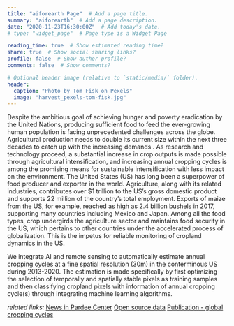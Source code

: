 ```yaml
---
title: "aiforearth Page"  # Add a page title.
summary: "aiforearth"  # Add a page description.
date: "2020-11-23T16:30:00Z"  # Add today's date.
# type: "widget_page"  # Page type is a Widget Page

reading_time: true  # Show estimated reading time?
share: true  # Show social sharing links?
profile: false  # Show author profile?
comments: false  # Show comments?

# Optional header image (relative to `static/media/` folder).
header:
  caption: "Photo by Tom Fisk on Pexels"
  image: "harvest_pexels-tom-fisk.jpg"
---
```


Despite the ambitious goal of achieving hunger and poverty eradication by the United Nations, producing sufficient food to feed the ever-growing human population is facing unprecedented challenges across the globe. Agricultural production needs to double its current size within the next three decades to catch up with the increasing demands . As research and technology proceed, a substantial increase in crop outputs is made possible through agricultural intensification, and increasing annual cropping cycles is among the promising means for sustainable intensification with less impact on the environment. The United States (US) has long been a superpower of food producer and exporter in the world. Agriculture, along with its related industries, contributes over $1 trillion to the US’s gross domestic product and supports 22 million of the country’s total employment. Exports of maize from the US, for example, reached as high as 2.4 billion bushels in 2017, supporting many countries including Mexico and Japan. Among all the food types, crop undergirds the agriculture sector and maintains food security in the US, which pertains to other countries under the accelerated process of globalization. This is the impetus for reliable monitoring of cropland dynamics in the US. 

We integrate AI and remote sensing to automatically estimate annual cropping cycles at a fine spatial resolution (30m) in the conterminous US during 2013-2020. The estimation is made specifically by first optimizing the selection of temporally and spatially stable pixels as training samples and then classifying cropland pixels with information of annual cropping cycle(s) through integrating machine learning algorithms. 


*related links:*
[News in Pardee Center](https://www.bu.edu/pardee/2020/05/27/postdoc-qi-zhang-awarded-microsoft-ai-for-earth-grant/)
[Open source data](https://dataverse.harvard.edu/dataset.xhtml?persistentId=doi:10.7910/DVN/86M4PO)
[Publication - global cropping cycles](https://www.sciencedirect.com/science/article/abs/pii/S0034425720304685)

